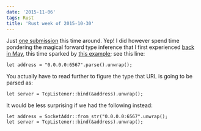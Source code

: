 ```yaml
---
date: '2015-11-06'
tags: Rust
title: 'Rust week of 2015-10-30'
---
```


Just [one submission] this time around. Yep! I did however spend time
pondering the magical forward type inference that I first experienced
[back in May], this time sparked by [this example]; see this line:

    let address = "0.0.0.0:6567".parse().unwrap();

You actually have to read further to figure the type that URL is going
to be parsed as:

    let server = TcpListener::bind(&address).unwrap();

It would be less surprising if we had the following instead:

    let address = SocketAddr::from_str("0.0.0.0:6567".unwrap();
    let server = TcpListener::bind(&address).unwrap();

  [one submission]: https://github.com/rust-lang/rust/pull/29651
  [back in May]: http://tshepang.net/rust-week-of-2015-05-29
  [this example]: https://github.com/carllerche/mio/blob/getting-started/doc/getting-started.md#writing-the-echo-server
